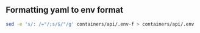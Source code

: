 ## Formatting yaml to env format

```bash
sed -e 's/: /="/;s/$/"/g' containers/api/.env-f > containers/api/.env
```
